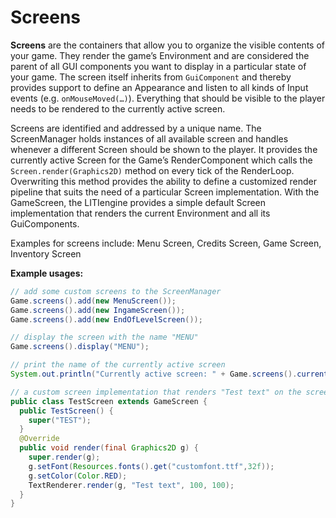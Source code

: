 # Screens

**Screens** are the containers that allow you to organize the visible contents of your game. They render the game’s Environment and are considered the parent of all GUI components you want to display in a particular state of your game. The screen itself inherits from `GuiComponent` and thereby provides support to define an Appearance and listen to all kinds of Input events (e.g. `onMouseMoved(…)`). Everything that should be visible to the player needs to be rendered to the currently active screen.

Screens are identified and addressed by a unique name. The ScreenManager holds instances of all available screen and handles whenever a different Screen should be shown to the player. It provides the currently active Screen for the Game’s RenderComponent which calls the `Screen.render(Graphics2D)` method on every tick of the RenderLoop. Overwriting this method provides the ability to define a customized render pipeline that suits the need of a particular Screen implementation. With the GameScreen, the LITIengine provides a simple default Screen implementation that renders the current Environment and all its GuiComponents.

Examples for screens include: Menu Screen, Credits Screen, Game Screen, Inventory Screen

**Example usages:**

```java
// add some custom screens to the ScreenManager
Game.screens().add(new MenuScreen());
Game.screens().add(new IngameScreen());
Game.screens().add(new EndOfLevelScreen());

// display the screen with the name "MENU"
Game.screens().display("MENU");

// print the name of the currently active screen
System.out.println("Currently active screen: " + Game.screens().current().getName());

// a custom screen implementation that renders "Test text" on the screen
public class TestScreen extends GameScreen {
  public TestScreen() {
    super("TEST");
  }
  @Override
  public void render(final Graphics2D g) {
    super.render(g);
    g.setFont(Resources.fonts().get("customfont.ttf",32f));
    g.setColor(Color.RED);
    TextRenderer.render(g, "Test text", 100, 100);
  }
}
```